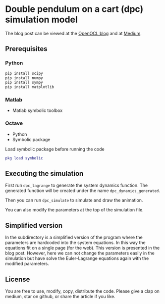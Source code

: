 # Double pendulum on a cart (dpc) simulation model

The blog post can be viewed at the [OpenOCL blog](https://openocl.org/tutorials/tutorial-01-modeling-double-cartpole/) and at [Medium]().

## Prerequisites

### Python

```python
pip install scipy
pip install numpy
pip install sympy
pip install matplotlib
```

### Matlab

* Matlab symbolic toolbox

### Octave

* Python
* Symbolic package

Load symbolic package before running the code
```m
pkg load symbolic
```

## Executing the simulation

First run `dpc_lagrange` to generate the system dynamics function. The generated function will be created under the name `dpc_dynamics_generated`.

Then you can run `dpc_simulate` to simulate and draw the animation.

You can also modify the parameters at the top of the simulation file.

## Simplified version

In the subdirectory is a simplified version of the program where the parameters are hardcoded into the system equations. In this way the equations fit on a single page (for the web). This version is presented in the blog post. However, here we can not change the parameters easily in the simulation but have solve the Euler-Lagrange equations again with the modified parameters.

## License

You are free to use, modify, copy, distribute the code. Please give a clap on medium, star on github, or share the article if you like.
